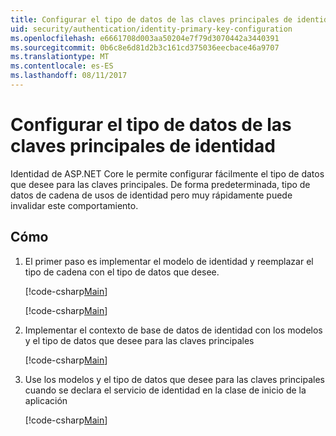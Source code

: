 ```yaml
---
title: Configurar el tipo de datos de las claves principales de identidad
uid: security/authentication/identity-primary-key-configuration
ms.openlocfilehash: e6661708d003aa50204e7f79d3070442a3440391
ms.sourcegitcommit: 0b6c8e6d81d2b3c161cd375036eecbace46a9707
ms.translationtype: MT
ms.contentlocale: es-ES
ms.lasthandoff: 08/11/2017
---
```

# <a name="configure-identity-primary-keys-data-type"></a>Configurar el tipo de datos de las claves principales de identidad

Identidad de ASP.NET Core le permite configurar fácilmente el tipo de datos que desee para las claves principales. De forma predeterminada, tipo de datos de cadena de usos de identidad pero muy rápidamente puede invalidar este comportamiento.

## <a name="how-to"></a>Cómo

1.  El primer paso es implementar el modelo de identidad y reemplazar el tipo de cadena con el tipo de datos que desee.

    [!code-csharp[Main](identity/sample/src/ASPET-IdentityDemo-PrimaryKeysConfig/Models/ApplicationUser.cs?highlight=4-6&range=7-13)]

    [!code-csharp[Main](identity/sample/src/ASPET-IdentityDemo-PrimaryKeysConfig/Models/ApplicationRole.cs?highlight=3-5&range=7-12)]
    
2.  Implementar el contexto de base de datos de identidad con los modelos y el tipo de datos que desee para las claves principales

    [!code-csharp[Main](identity/sample/src/ASPET-IdentityDemo-PrimaryKeysConfig/Data/ApplicationDbContext.cs?highlight=3&range=9-26)]
    
3.  Use los modelos y el tipo de datos que desee para las claves principales cuando se declara el servicio de identidad en la clase de inicio de la aplicación

    [!code-csharp[Main](identity/sample/src/ASPET-IdentityDemo-PrimaryKeysConfig/Startup.cs?highlight=9-11&range=39-79)]

